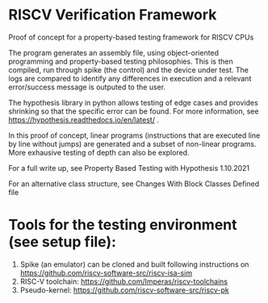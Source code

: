 # RISCV Verification Framework
Proof of concept for a property-based testing framework for RISCV CPUs

The program generates an assembly file, using object-oriented programming and property-based testing philosophies. This is then compiled, run through spike (the control) and the device under test. The logs are compared to identify any differences in execution and a relevant error/success message is outputed to the user. 

The hypothesis library in python allows testing of edge cases and provides shrinking so that the specific error can be found. For more information, see https://hypothesis.readthedocs.io/en/latest/ .

In this proof of concept, linear programs (instructions that are executed line by line without jumps) are generated and a subset of non-linear programs. More exhausive testing of depth can also be explored. 

For a full write up, see Property Based Testing with Hypothesis 1.10.2021 

For an alternative class structure, see Changes With Block Classes Defined file
 
# Tools for the testing environment (see setup file): 
1. Spike (an emulator) can be cloned and built following instructions on https://github.com/riscv-software-src/riscv-isa-sim
2. RISC-V toolchain: https://github.com/Imperas/riscv-toolchains
3. Pseudo-kernel: https://github.com/riscv-software-src/riscv-pk
